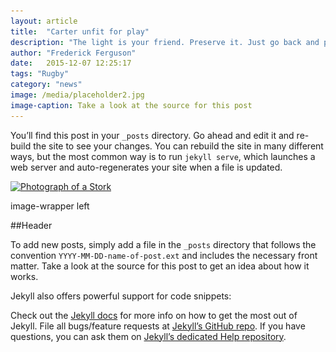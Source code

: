 ```yaml
---
layout: article
title:  "Carter unfit for play"
description: "The light is your friend. Preserve it. Just go back and put one little more happy tree in there. There comes a nice little fluffer."
author: "Frederick Ferguson"
date:   2015-12-07 12:25:17
tags: "Rugby"
category: "news"
image: /media/placeholder2.jpg
image-caption: Take a look at the source for this post
---
```

You’ll find this post in your `_posts` directory. Go ahead and edit it and re-build the site to see your changes. You can rebuild the site in many different ways, but the most common way is to run `jekyll serve`, which launches a web server and auto-regenerates your site when a file is updated.



<div class="image-wrapper left">
<a href="/media/stork.jpg" data-lightbox="example-set">
	<img src="/media/stork.jpg" srcset="/media/stork.jpg 1x, /media/stork@2x.jpg 2x" alt="Photograph of a Stork">
</a>
            <br>
                <p class="image_caption">image-wrapper left</p>
            </div>

##Header

To add new posts, simply add a file in the `_posts` directory that follows the convention `YYYY-MM-DD-name-of-post.ext` and includes the necessary front matter. Take a look at the source for this post to get an idea about how it works.

Jekyll also offers powerful support for code snippets:

Check out the [Jekyll docs][jekyll] for more info on how to get the most out of Jekyll. File all bugs/feature requests at [Jekyll’s GitHub repo][jekyll-gh]. If you have questions, you can ask them on [Jekyll’s dedicated Help repository][jekyll-help].

[jekyll]:      http://jekyllrb.com
[jekyll-gh]:   https://github.com/jekyll/jekyll
[jekyll-help]: https://github.com/jekyll/jekyll-help

